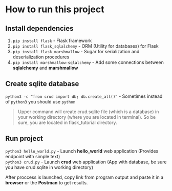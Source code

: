# How to run this project

## Install dependencies

1. `pip install flask`  -  Flask framework
2. `pip install flask_sqlalchemy`  -  ORM (Utility for databases) for Flask
3. `pip install flask_marshmallow`  -  Sugar for serialization and deserialization procedures
4. `pip install marshmallow-sqlalchemy`  -  Add some connections between **sqlalchemy** and **marshmallow**

## Create sqlite database

`python3 -c “from crud import db; db.create_all()”`  -  Sometimes instead of `python3` you should use `python`

> Upper command will create crud.sqlite file (which is a database) in your working directory (where you are located in terminal).
> So be sure, you are located in flask_tutorial directory.

## Run project

`python3 hello_world.py`  -  Launch **hello_world** web application (Provides endpoint with simple text)  
`python3 crud.py`  -  Launch **crud** web application (App with database, be sure you have crud.sqlite in working directory)

After proccess is launched, copy link from program output and paste it in a **browser** or the **Postman** to get results.
